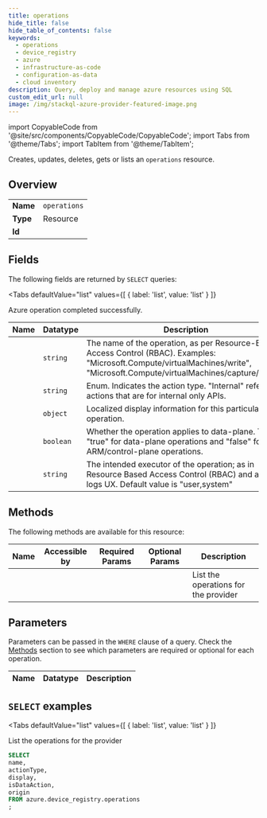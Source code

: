 ```yaml
--- 
title: operations
hide_title: false
hide_table_of_contents: false
keywords:
  - operations
  - device_registry
  - azure
  - infrastructure-as-code
  - configuration-as-data
  - cloud inventory
description: Query, deploy and manage azure resources using SQL
custom_edit_url: null
image: /img/stackql-azure-provider-featured-image.png
---
```


import CopyableCode from '@site/src/components/CopyableCode/CopyableCode';
import Tabs from '@theme/Tabs';
import TabItem from '@theme/TabItem';

Creates, updates, deletes, gets or lists an <code>operations</code> resource.

## Overview
<table><tbody>
<tr><td><b>Name</b></td><td><code>operations</code></td></tr>
<tr><td><b>Type</b></td><td>Resource</td></tr>
<tr><td><b>Id</b></td><td><CopyableCode code="azure.device_registry.operations" /></td></tr>
</tbody></table>

## Fields

The following fields are returned by `SELECT` queries:

<Tabs
    defaultValue="list"
    values={[
        { label: 'list', value: 'list' }
    ]}
>
<TabItem value="list">

Azure operation completed successfully.

<table>
<thead>
    <tr>
    <th>Name</th>
    <th>Datatype</th>
    <th>Description</th>
    </tr>
</thead>
<tbody>
<tr>
    <td><CopyableCode code="name" /></td>
    <td><code>string</code></td>
    <td>The name of the operation, as per Resource-Based Access Control (RBAC). Examples: "Microsoft.Compute/virtualMachines/write", "Microsoft.Compute/virtualMachines/capture/action"</td>
</tr>
<tr>
    <td><CopyableCode code="actionType" /></td>
    <td><code>string</code></td>
    <td>Enum. Indicates the action type. "Internal" refers to actions that are for internal only APIs.</td>
</tr>
<tr>
    <td><CopyableCode code="display" /></td>
    <td><code>object</code></td>
    <td>Localized display information for this particular operation.</td>
</tr>
<tr>
    <td><CopyableCode code="isDataAction" /></td>
    <td><code>boolean</code></td>
    <td>Whether the operation applies to data-plane. This is "true" for data-plane operations and "false" for ARM/control-plane operations.</td>
</tr>
<tr>
    <td><CopyableCode code="origin" /></td>
    <td><code>string</code></td>
    <td>The intended executor of the operation; as in Resource Based Access Control (RBAC) and audit logs UX. Default value is "user,system"</td>
</tr>
</tbody>
</table>
</TabItem>
</Tabs>

## Methods

The following methods are available for this resource:

<table>
<thead>
    <tr>
    <th>Name</th>
    <th>Accessible by</th>
    <th>Required Params</th>
    <th>Optional Params</th>
    <th>Description</th>
    </tr>
</thead>
<tbody>
<tr>
    <td><a href="#list"><CopyableCode code="list" /></a></td>
    <td><CopyableCode code="select" /></td>
    <td></td>
    <td></td>
    <td>List the operations for the provider</td>
</tr>
</tbody>
</table>

## Parameters

Parameters can be passed in the `WHERE` clause of a query. Check the [Methods](#methods) section to see which parameters are required or optional for each operation.

<table>
<thead>
    <tr>
    <th>Name</th>
    <th>Datatype</th>
    <th>Description</th>
    </tr>
</thead>
<tbody>
</tbody>
</table>

## `SELECT` examples

<Tabs
    defaultValue="list"
    values={[
        { label: 'list', value: 'list' }
    ]}
>
<TabItem value="list">

List the operations for the provider

```sql
SELECT
name,
actionType,
display,
isDataAction,
origin
FROM azure.device_registry.operations
;
```
</TabItem>
</Tabs>
